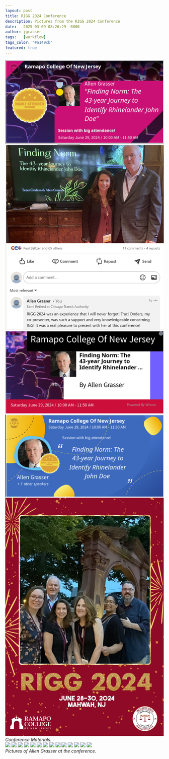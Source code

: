 ```yaml
---
layout: post
title: RIGG 2024 Conference
description: Pictures from the RIGG 2024 Conference
date:   2025-03-09 08:26:29 -0800
author: jgrasser
tags:   [workflow]
tags_color: '#a149cb'
featured: true
---
```



<div class="gallery-box">
  <div class="gallery gallery--post">
    <img src="/images/rigg2024/RIGG_2024_Allen_Grasser_Speaker.png" loading="lazy">
    <img src="/images/rigg2024/RIGG_2024_Fiding_Norm_Presentation_with_Traci_Onders_and_Allen_Grasser.png" loading="lazy">
    <img src="/images/rigg2024/RIGG_2024_Finding_Norm.png" loading="lazy">
    <img src="/images/rigg2024/RIGG_2024_Speaker_Allen_Grasser.png" loading="lazy">
    <img src="/images/rigg2024/miniphotobooth.png" loading="lazy">
  </div>
  <em>Conference Materials.</em>
</div>


<div class="gallery-box">
  <div class="gallery gallery--post">
    <img src="/images/rigg2024/IMG_7519.png" loading="lazy">
    <img src="/images/rigg2024/IMG_7522.png" loading="lazy">
    <img src="/images/rigg2024/IMG_7523.png" loading="lazy">
    <img src="/images/rigg2024/IMG_7525.png" loading="lazy">
    <img src="/images/rigg2024/IMG_7534.png" loading="lazy">
    <img src="/images/rigg2024/IMG_7546.png" loading="lazy">
    <img src="/images/rigg2024/IMG_7561.png" loading="lazy">
    <img src="/images/rigg2024/IMG_7563.png" loading="lazy">
    <img src="/images/rigg2024/IMG_7564.png" loading="lazy">
    <img src="/images/rigg2024/IMG_7569.png" loading="lazy">
    <img src="/images/rigg2024/IMG_7577.png" loading="lazy">
    <img src="/images/rigg2024/IMG_7582.png" loading="lazy">
    <img src="/images/rigg2024/IMG_7587.png" loading="lazy">
    <img src="/images/rigg2024/IMG_7588.png" loading="lazy">
  </div>
  <em>Pictures of Allen Grasser at the conference.</em>
</div>


